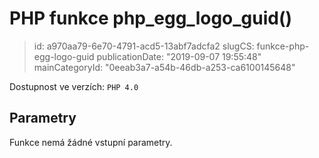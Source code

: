 PHP funkce php_egg_logo_guid()
================================

> id: a970aa79-6e70-4791-acd5-13abf7adcfa2
> slugCS: funkce-php-egg-logo-guid
> publicationDate: "2019-09-07 19:55:48"
> mainCategoryId: "0eeab3a7-a54b-46db-a253-ca6100145648"

Dostupnost ve verzích: `PHP 4.0`

Parametry
--------------

Funkce nemá žádné vstupní parametry.

